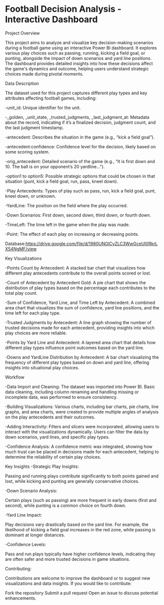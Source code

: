 # Football Decision Analysis - Interactive Dashboard


Project Overview


This project aims to analyze and visualize key decision-making scenarios during a football game using an interactive Power BI dashboard. It explores various play choices such as passing, running, kicking a field goal, or punting, alongside the impact of down scenarios and yard line positions. The dashboard provides detailed insights into how these decisions affect the game's dynamics and outcome, helping users understand strategic choices made during pivotal moments.

Data Description


The dataset used for this project captures different play types and key attributes affecting football games, including:

-unit_id: Unique identifier for the unit.

-_golden, _unit_state, _trusted_judgments, _last_judgment_at: Metadata about the record, indicating if it’s a finalized decision, judgment count, and the last judgment timestamp.

-antecedent: Describes the situation in the game (e.g., “kick a field goal”).

-antecedent:confidence: Confidence level for the decision, likely based on some scoring system.

-orig_antecedent: Detailed scenario of the game (e.g., “It is first down and 10. The ball is on your opponent’s 20 yardline...").

-option1 to option5: Possible strategic options that could be chosen in that situation (punt, kick a field goal, run, pass, kneel down).

-Play Antecedents: Types of play such as pass, run, kick a field goal, punt, kneel down, or unknown.

-YardLine: The position on the field where the play occurred.

-Down Scenarios: First down, second down, third down, or fourth down.

-TimeLeft: The time left in the game when the play was made.

-Point: The effect of each play on increasing or decreasing points.


Database:https://drive.google.com/file/d/1980UNGlCyZLC3WwGceUI0RkrLX54NgMF/view


Key Visualizations


-Points Count by Antecedent: A stacked bar chart that visualizes how different play antecedents contribute to the overall points scored or lost.

-Count of Antecedent by Antecedent Gold: A pie chart that shows the distribution of play types based on the percentage each contributes to the total play count.

-Sum of Confidence, Yard Line, and Time Left by Antecedent: A combined area chart that visualizes the sum of confidence, yard line positions, and the time left for each play type.

-Trusted Judgments by Antecedent: A line graph showing the number of trusted decisions made for each antecedent, providing insights into which play choices are more reliable.

-Points by Yard Line and Antecedent: A layered area chart that details how different play types influence point outcomes based on the yard line.

-Downs and YardLine Distribution by Antecedent: A bar chart visualizing the frequency of different play types based on down and yard line, offering insights into situational play choices.



Workflow


-Data Import and Cleaning: The dataset was imported into Power BI. Basic data cleaning, including column renaming and handling missing or incomplete data, was performed to ensure consistency.

-Building Visualizations: Various charts, including bar charts, pie charts, line graphs, and area charts, were created to provide multiple angles of analysis on the play antecedents and their outcomes.

-Adding Interactivity: Filters and slicers were incorporated, allowing users to interact with the visualizations dynamically. Users can filter the data by down scenarios, yard lines, and specific play types.

-Confidence Analysis: A confidence metric was integrated, showing how much trust can be placed in decisions made for each antecedent, helping to determine the reliability of certain play choices.



Key Insights
-Strategic Play Insights:

Passing and running plays contribute significantly to both points gained and lost, while kicking and punting are generally conservative choices.

-Down Scenario Analysis:

Certain plays (such as passing) are more frequent in early downs (first and second), while punting is a common choice on fourth down.

-Yard Line Impact:

Play decisions vary drastically based on the yard line. For example, the likelihood of kicking a field goal increases in the red zone, while passing is dominant at longer distances.

-Confidence Levels:

Pass and run plays typically have higher confidence levels, indicating they are often safer and more trusted decisions in game situations.



Contributing:

Contributions are welcome to improve the dashboard or to suggest new visualizations and data insights. If you would like to contribute:

Fork the repository
Submit a pull request
Open an issue to discuss potential enhancements.
